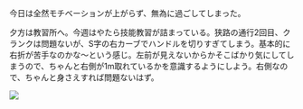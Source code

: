 今日は全然モチベーションが上がらず、無為に過ごしてしまった。

夕方は教習所へ。今週はやたら技能教習が詰まっている。狭路の通行2回目、クランクは問題ないが、S字の右カーブでハンドルを切りすぎてしまう。基本的に右折が苦手なのかな〜という感じ。左前が見えないからかそこばかり気にしてしまうので、ちゃんと右側が1m取れているかを意識するようにしよう。右側なので、ちゃんと身さえすれば問題ないはず。

![](https://photos.old.apkas.net/medium/202505/20250528-G3000445.webp)
